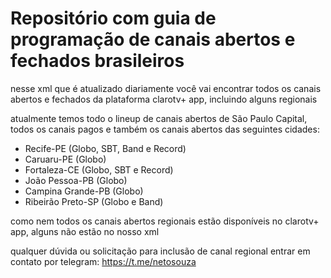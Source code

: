 # Repositório com guia de programação de canais abertos e fechados brasileiros

nesse xml que é atualizado diariamente você vai encontrar todos os canais abertos e fechados da plataforma clarotv+ app, incluindo alguns regionais

atualmente temos todo o lineup de canais abertos de São Paulo Capital, todos os canais pagos e também os canais abertos das seguintes cidades:

- Recife-PE (Globo, SBT, Band e Record)
- Caruaru-PE (Globo)
- Fortaleza-CE (Globo, SBT e Record)
- João Pessoa-PB (Globo)
- Campina Grande-PB (Globo)
- Ribeirão Preto-SP (Globo e Band)

como nem todos os canais abertos regionais estão disponíveis no clarotv+ app, alguns não estão no nosso xml


qualquer dúvida ou solicitação para inclusão de canal regional entrar em contato por telegram: https://t.me/netosouza
